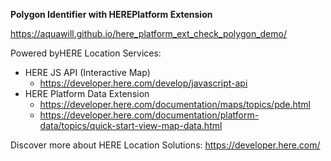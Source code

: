 **Polygon Identifier with HEREPlatform Extension**

https://aquawill.github.io/here_platform_ext_check_polygon_demo/

Powered byHERE Location Services:

* HERE JS API (Interactive Map)
    * https://developer.here.com/develop/javascript-api
* HERE Platform Data Extension
    * https://developer.here.com/documentation/maps/topics/pde.html
    * https://developer.here.com/documentation/platform-data/topics/quick-start-view-map-data.html

Discover more about HERE Location Solutions: https://developer.here.com/
